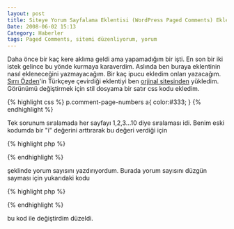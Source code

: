 ```yaml
---
layout: post
title: Siteye Yorum Sayfalama Eklentisi (WordPress Paged Comments) Ekledim
Date: 2008-06-02 15:13
Category: Haberler
tags: Paged Comments, sitemi düzenliyorum, yorum
---
```


Daha önce bir kaç kere aklıma geldi ama yapamadığım bir işti. En son bir
iki istek gelince bu yönde kurmaya karaverdim. Aslında ben buraya
eklentinin nasıl ekleneceğini yazmayacağım. Bir kaç ipucu ekledim onları
yazacağım. [Sırrı Özden][]'in Türkçeye çevirdiği eklentiyi ben [orjinal sitesinden][] yükledim. Görünümü değiştirmek için stil dosyama bir satır
css kodu ekledim.

{% highlight css %}
p.comment-page-numbers a{
  color:#333;
}
{% endhighlight %}

Tek sorunum sıralamada her sayfayı 1,2,3...10 diye sıralaması idi. Benim
eski kodumda bir "i" değerini arttırarak bu değeri verdiği için

{% highlight php %}
<?php echo $i; ?>
{% endhighlight %}

şeklinde yorum sayısını yazdırıyordum. Burada yorum sayısını düzgün
sayması için yukarıdaki kodu

{% highlight php %}
<?php echo $comment_number; $comment_number +=
    $comment_delta;?>
{% endhighlight %}

bu kod ile değiştirdim düzeldi.


  [Sırrı Özden]: http://www.srro.net/paged-comments-yorum-sayfalama-eklentisi-turkce/
  [orjinal sitesinden]: http://www.keyvan.net/code/paged-comments/
